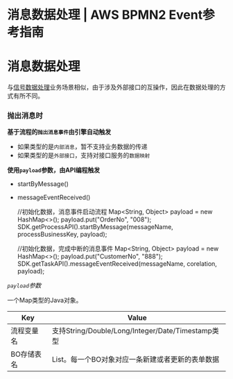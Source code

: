 # 消息数据处理 | AWS BPMN2 Event参考指南

# 消息数据处理

与[信号数据处理](<signal_data.html>)业务场景相似，由于涉及外部接口的互操作，因此在数据处理的方式有所不同。

### 抛出消息时

**基于流程的`抛出消息事件`由引擎自动触发**

  * 如果类型的是`内部消息`，暂不支持业务数据的传递
  * 如果类型的是`外部接口`，支持对接口服务的`数据映射`

**使用`payload`参数，由API编程触发**

  * startByMessage()
  * messageEventReceived()

    
    
    //初始化数据，消息事件启动流程
    Map<String, Object> payload = new HashMap<>();
    payload.put("OrderNo", "008");
    SDK.getProcessAPI().startByMessage(messageName, processBusinessKey, payload);
    
    //初始化数据，完成中断的消息事件
    Map<String, Object> payload = new HashMap<>();
    payload.put("CustomerNo", "888");
    SDK.getTaskAPI().messageEventReceived(messageName, corelation, payload);
    

_`payload`参数_

一个Map类型的Java对象。

Key | Value  
---|---  
流程变量名 | 支持String/Double/Long/Integer/Date/Timestamp类型  
BO存储表名 | List<BO>。每一个BO对象对应一条新建或者更新的表单数据